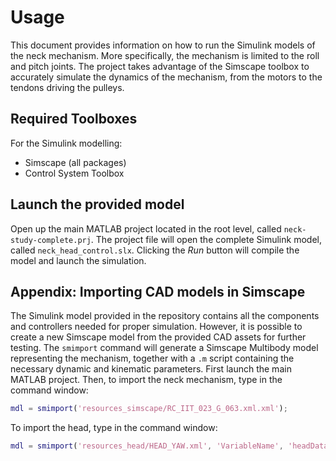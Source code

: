 Usage
============
This document provides information on how to run the Simulink models of the neck mechanism. More specifically, the mechanism is limited to the roll and pitch joints. The project takes advantage of the Simscape toolbox to accurately simulate the dynamics of the mechanism, from the motors to the tendons driving the pulleys.

## Required Toolboxes
For the Simulink modelling:
- Simscape (all packages)
- Control System Toolbox

## Launch the provided model
Open up the main MATLAB project located in the root level, called `neck-study-complete.prj`. The project file will open the complete Simulink model, called `neck_head_control.slx`. Clicking the *Run* button will compile the model and launch the simulation.

## Appendix: Importing CAD models in Simscape
The Simulink model provided in the repository contains all the components and controllers needed for proper simulation. However, it is possible to create a new Simscape model from the provided CAD assets for further testing.
The `smimport` command will generate a Simscape Multibody model representing the mechanism, together with a `.m` script containing the necessary dynamic and kinematic parameters.
First launch the main MATLAB project. Then, to import the neck mechanism, type in the command window:
```matlab
mdl = smimport('resources_simscape/RC_IIT_023_G_063.xml.xml');
```
To import the head, type in the command window:
```matlab
mdl = smimport('resources_head/HEAD_YAW.xml', 'VariableName', 'headData');
```
